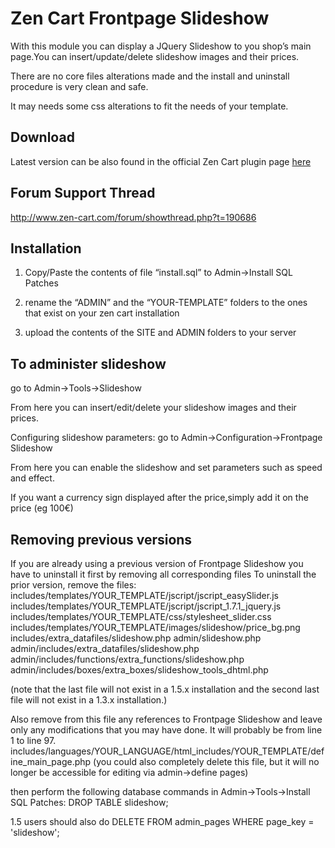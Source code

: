 Zen Cart Frontpage Slideshow
===========================

With this module you can display a JQuery Slideshow to you shop’s main page.You can insert/update/delete slideshow images and their prices.

There are no core files alterations made and the install and uninstall procedure is very clean and safe.

It may needs some css alterations to fit the needs of your template.

Download
--------
Latest version can be also found in the official Zen Cart plugin page [here](http://www.zen-cart.com/downloads.php?do=file&id=1343)

Forum Support Thread
--------
http://www.zen-cart.com/forum/showthread.php?t=190686

Installation
--------

1. Copy/Paste  the contents of  file “install.sql” to Admin->Install SQL Patches

2. rename the “ADMIN” and the “YOUR-TEMPLATE” folders to the ones that exist on your zen cart installation

3. upload the contents of the SITE and ADMIN folders to your server

To administer slideshow
----------
go to Admin->Tools->Slideshow 

From here you can insert/edit/delete your slideshow images and their prices.

Configuring slideshow parameters:
go to Admin->Configuration->Frontpage Slideshow

From here you can enable the slideshow and set parameters such as speed and effect.

If you want a currency sign displayed after the price,simply add it on the price (eg 100€)

Removing previous versions
--------
If you are already using a previous version of Frontpage Slideshow you have to uninstall it first by removing all corresponding files 
To uninstall the prior version, remove the files: 
	includes/templates/YOUR_TEMPLATE/jscript/jscript_easySlider.js
	includes/templates/YOUR_TEMPLATE/jscript/jscript_1.7.1_jquery.js
	includes/templates/YOUR_TEMPLATE/css/stylesheet_slider.css
	includes/templates/YOUR_TEMPLATE/images/slideshow/price_bg.png
	includes/extra_datafiles/slideshow.php
	admin/slideshow.php
	admin/includes/extra_datafiles/slideshow.php
	admin/includes/functions/extra_functions/slideshow.php
	admin/includes/boxes/extra_boxes/slideshow_tools_dhtml.php

(note that the last file will not exist in a 1.5.x installation and the second last file will not exist in a 1.3.x installation.)

Also remove from this file any references to Frontpage Slideshow and leave only any modifications that you may have done.
It will probably be from line 1 to line 97.
	includes/languages/YOUR_LANGUAGE/html_includes/YOUR_TEMPLATE/define_main_page.php
(you could also completely delete this file, but it will no longer be accessible for editing via admin->define pages)

then perform the following database commands in Admin->Tools->Install SQL Patches: 
	DROP TABLE slideshow;

1.5 users should also do
	DELETE FROM admin_pages WHERE page_key = 'slideshow';
